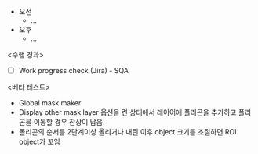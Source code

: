 - 오전
	- ...
- 오후
	- ...

<수행 경과>
- [ ] Work progress check (Jira) - SQA

<베타 테스트>
- Global mask maker
- Display other mask layer 옵션을 켠 상태에서 레이어에 폴리곤을 추가하고 폴리곤을 이동할 경우 잔상이 남음
- 폴리곤의 순서를 2단계이상 올리거나 내린 이후 object 크기를 조절하면 ROI object가 꼬임